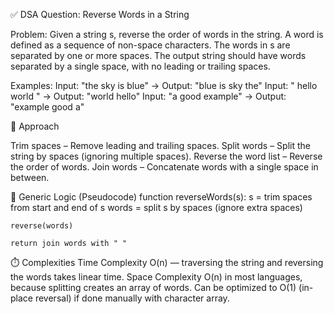 ✅ DSA Question: Reverse Words in a String


Problem:
Given a string s, reverse the order of words in the string.
A word is defined as a sequence of non-space characters.
The words in s are separated by one or more spaces.
The output string should have words separated by a single space, with no leading or trailing spaces.

Examples:
Input: "the sky is blue" → Output: "blue is sky the"
Input: " hello world " → Output: "world hello"
Input: "a good example" → Output: "example good a"

🧭 Approach

Trim spaces
– Remove leading and trailing spaces.
Split words
– Split the string by spaces (ignoring multiple spaces).
Reverse the word list
– Reverse the order of words.
Join words
– Concatenate words with a single space in between.

🔁 Generic Logic (Pseudocode)
function reverseWords(s):
    s = trim spaces from start and end of s
    words = split s by spaces (ignore extra spaces)

    reverse(words)

    return join words with " "

⏱️ Complexities
Time Complexity
O(n) — traversing the string and reversing the words takes linear time.
Space Complexity
O(n) in most languages, because splitting creates an array of words.
Can be optimized to O(1) (in-place reversal) if done manually with character array.
